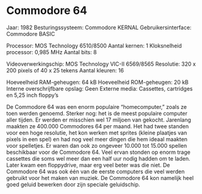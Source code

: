 
# Commodore 64
Jaar: 1982
Besturingssysteem: Commodore KERNAL
Gebruikersinterface: Commodore BASIC

Processor: MOS Technology 6510/8500
Aantal kernen: 1
Kloksnelheid processor: 0,985 MHz
Aantal bits: 8

Videoverwerkingschip: MOS Technology VIC-II 6569/8565
Resolutie: 320 x 200 pixels of 40 x 25 tekens
Aantal kleuren: 16

Hoeveelheid RAM-geheugen: 64 kB
Hoeveelheid ROM-geheugen: 20 kB
Interne overschrijfbare opslag: Geen
Externe media: Cassettes, cartridges en 5,25 inch floppy’s

De Commodore 64 was een enorm populaire “homecomputer,” zoals ze toen werden genoemd. Sterker nog: het is de meest populaire computer aller tijden. Er werden er misschien wel 17 miljoen van gekocht. Jarenlang maakten ze 400.000 Commodores 64 per maand. Het had twee standen voor een hoge resolutie, het kon werken met sprites (kleine plaatjes van pixels in een spel) en had nog veel meer dingen die hem ideaal maakten voor spelletjes. Er waren dan ook zo ongeveer 10.000 tot 15.000 spellen beschikbaar voor de Commodore 64. Veel ervan stonden op enorm trage cassettes die soms wel meer dan een half uur nodig hadden om te laden. Later kwam een floppydrive, maar erg veel beter was die niet. De Commodore 64 was ook één van de eerste computers die veel werden gebruikt voor het maken van muziek. De Commodore 64 kon namelijk heel goed geluid bewerken door zijn speciale geluidschip.

